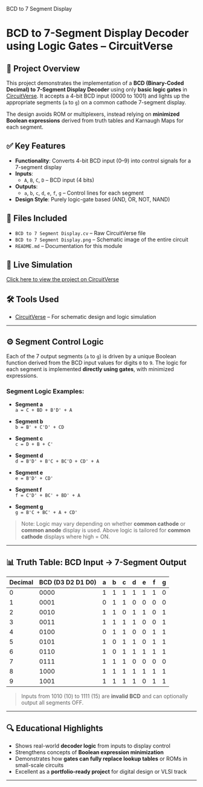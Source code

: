 BCD to 7 Segment Display
# BCD to 7-Segment Display Decoder using Logic Gates – CircuitVerse

## 🧠 Project Overview
This project demonstrates the implementation of a **BCD (Binary-Coded Decimal) to 7-Segment Display Decoder** using only **basic logic gates** in [CircuitVerse](https://circuitverse.org). It accepts a 4-bit BCD input (0000 to 1001) and lights up the appropriate segments (`a` to `g`) on a common cathode 7-segment display.

The design avoids ROM or multiplexers, instead relying on **minimized Boolean expressions** derived from truth tables and Karnaugh Maps for each segment.

## ✅ Key Features

- **Functionality**: Converts 4-bit BCD input (0–9) into control signals for a 7-segment display
- **Inputs**:
  - `A`, `B`, `C`, `D` – BCD input (4 bits)
- **Outputs**:
  - `a`, `b`, `c`, `d`, `e`, `f`, `g` – Control lines for each segment
- **Design Style**: Purely logic-gate based (AND, OR, NOT, NAND)

## 📂 Files Included

- `BCD to 7 Segment Display.cv` – Raw CircuitVerse file
- `BCD to 7 Segment Display.png` – Schematic image of the entire circuit
- `README.md` – Documentation for this module

## 🔗 Live Simulation

[Click here to view the project on CircuitVerse](https://circuitverse.org/simulator/edit/bcd-to-7-segment-display-421e74cc-18e9-404c-87b6-40cdabe55c69)

## 🛠 Tools Used

- [CircuitVerse](https://circuitverse.org) – For schematic design and logic simulation

---

## ⚙️ Segment Control Logic

Each of the 7 output segments (`a` to `g`) is driven by a unique Boolean function derived from the BCD input values for digits `0` to `9`. The logic for each segment is implemented **directly using gates**, with minimized expressions.

### Segment Logic Examples:

- **Segment a**  
  `a = C + BD + B'D' + A`

- **Segment b**  
  `b = B' + C'D' + CD`

- **Segment c**  
  `c = D + B + C' `

- **Segment d**  
  `d = B'D' + B'C + BC'D + CD' + A`

- **Segment e**  
  `e = B'D' + CD'`

- **Segment f**  
  `f = C'D' + BC' + BD' + A`

- **Segment g**  
  `g = B'C + BC' + A + CD'`

> Note: Logic may vary depending on whether **common cathode** or **common anode** display is used. Above logic is tailored for **common cathode** displays where high = ON.

---

## 📊 Truth Table: BCD Input → 7-Segment Output

| Decimal | BCD (D3 D2 D1 D0) | a | b | c | d | e | f | g |
|---------|-------------------|---|---|---|---|---|---|---|
|   0     |       0000        | 1 | 1 | 1 | 1 | 1 | 1 | 0 |
|   1     |       0001        | 0 | 1 | 1 | 0 | 0 | 0 | 0 |
|   2     |       0010        | 1 | 1 | 0 | 1 | 1 | 0 | 1 |
|   3     |       0011        | 1 | 1 | 1 | 1 | 0 | 0 | 1 |
|   4     |       0100        | 0 | 1 | 1 | 0 | 0 | 1 | 1 |
|   5     |       0101        | 1 | 0 | 1 | 1 | 0 | 1 | 1 |
|   6     |       0110        | 1 | 0 | 1 | 1 | 1 | 1 | 1 |
|   7     |       0111        | 1 | 1 | 1 | 0 | 0 | 0 | 0 |
|   8     |       1000        | 1 | 1 | 1 | 1 | 1 | 1 | 1 |
|   9     |       1001        | 1 | 1 | 1 | 1 | 0 | 1 | 1 |

> Inputs from 1010 (10) to 1111 (15) are **invalid BCD** and can optionally output all segments OFF.

---

## 🔍 Educational Highlights

- Shows real-world **decoder logic** from inputs to display control
- Strengthens concepts of **Boolean expression minimization**
- Demonstrates how **gates can fully replace lookup tables** or ROMs in small-scale circuits
- Excellent as a **portfolio-ready project** for digital design or VLSI track

---